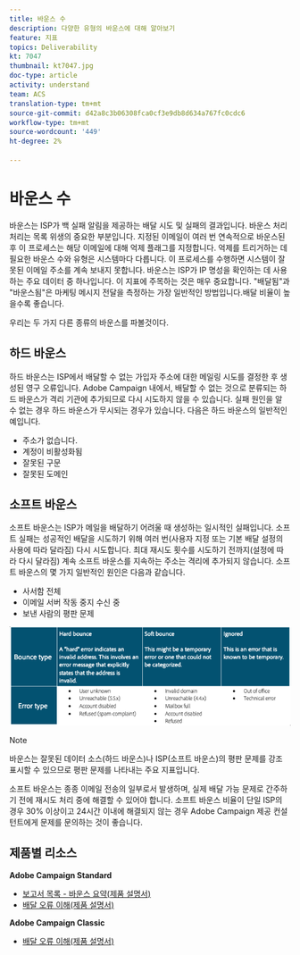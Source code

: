 ```yaml
---
title: 바운스 수
description: 다양한 유형의 바운스에 대해 알아보기
feature: 지표
topics: Deliverability
kt: 7047
thumbnail: kt7047.jpg
doc-type: article
activity: understand
team: ACS
translation-type: tm+mt
source-git-commit: d42a8c3b06308fca0cf3e9db8d634a767fc0cdc6
workflow-type: tm+mt
source-wordcount: '449'
ht-degree: 2%

---
```



# 바운스 수

바운스는 ISP가 백 실패 알림을 제공하는 배달 시도 및 실패의 결과입니다. 바운스 처리 처리는 목록 위생의 중요한 부분입니다. 지정된 이메일이 여러 번 연속적으로 바운스된 후 이 프로세스는 해당 이메일에 대해 억제 플래그를 지정합니다. 억제를 트리거하는 데 필요한 바운스 수와 유형은 시스템마다 다릅니다. 이 프로세스를 수행하면 시스템이 잘못된 이메일 주소를 계속 보내지 못합니다. 바운스는 ISP가 IP 명성을 확인하는 데 사용하는 주요 데이터 중 하나입니다. 이 지표에 주목하는 것은 매우 중요합니다. &quot;배달됨&quot;과 &quot;바운스됨&quot;은 마케팅 메시지 전달을 측정하는 가장 일반적인 방법입니다.배달 비율이 높을수록 좋습니다.

우리는 두 가지 다른 종류의 바운스를 파볼것이다.

## 하드 바운스

하드 바운스는 ISP에서 배달할 수 없는 가입자 주소에 대한 메일링 시도를 결정한 후 생성된 영구 오류입니다. Adobe Campaign 내에서, 배달할 수 없는 것으로 분류되는 하드 바운스가 격리 기관에 추가되므로 다시 시도하지 않을 수 있습니다. 실패 원인을 알 수 없는 경우 하드 바운스가 무시되는 경우가 있습니다.
다음은 하드 바운스의 일반적인 예입니다.

* 주소가 없습니다.
* 계정이 비활성화됨
* 잘못된 구문
* 잘못된 도메인

## 소프트 바운스

소프트 바운스는 ISP가 메일을 배달하기 어려울 때 생성하는 일시적인 실패입니다. 소프트 실패는 성공적인 배달을 시도하기 위해 여러 번(사용자 지정 또는 기본 배달 설정의 사용에 따라 달라짐) 다시 시도합니다. 최대 재시도 횟수를 시도하기 전까지(설정에 따라 다시 달라짐) 계속 소프트 바운스를 지속하는 주소는 격리에 추가되지 않습니다. 소프트 바운스의 몇 가지 일반적인 원인은 다음과 같습니다.

* 사서함 전체
* 이메일 서버 작동 중지 수신 중
* 보낸 사람의 평판 문제

![바운스 유형](../assets/bounce-types.png)

>[!NOTE]
>
>바운스는 잘못된 데이터 소스(하드 바운스)나 ISP(소프트 바운스)의 평판 문제를 강조 표시할 수 있으므로 평판 문제를 나타내는 주요 지표입니다.
>
>소프트 바운스는 종종 이메일 전송의 일부로서 발생하며, 실제 배달 가능 문제로 간주하기 전에 재시도 처리 중에 해결할 수 있어야 합니다. 소프트 바운스 비율이 단일 ISP의 경우 30% 이상이고 24시간 이내에 해결되지 않는 경우 Adobe Campaign 제공 컨설턴트에게 문제를 문의하는 것이 좋습니다.

## 제품별 리소스

**Adobe Campaign Standard**

* [보고서 목록 - 바운스 요약(제품 설명서)](https://experienceleague.adobe.com/docs/campaign-standard/using/reporting/list-of-reports/bounce-summary.html?lang=en#reporting)
* [배달 오류 이해(제품 설명서)](https://experienceleague.adobe.com/docs/campaign-standard/using/testing-and-sending/monitoring-messages/understanding-delivery-failures.html?lang=en#about-delivery-failures)

**Adobe Campaign Classic**

* [배달 오류 이해(제품 설명서)](https://experienceleague.adobe.com/docs/campaign-classic/using/sending-messages/monitoring-deliveries/understanding-delivery-failures.html?lang=en#sending-messages)